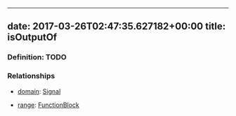 
---
date: 2017-03-26T02:47:35.627182+00:00
title: isOutputOf
---
### Definition: TODO

### Relationships

* [domain](http://www.w3.org/2000/01/rdf-schema#domain): [Signal](https://brickschema.org/schema/1.0/BrickFrame#Signal)

* [range](http://www.w3.org/2000/01/rdf-schema#range): [FunctionBlock](https://brickschema.org/schema/1.0/BrickFrame#FunctionBlock)
